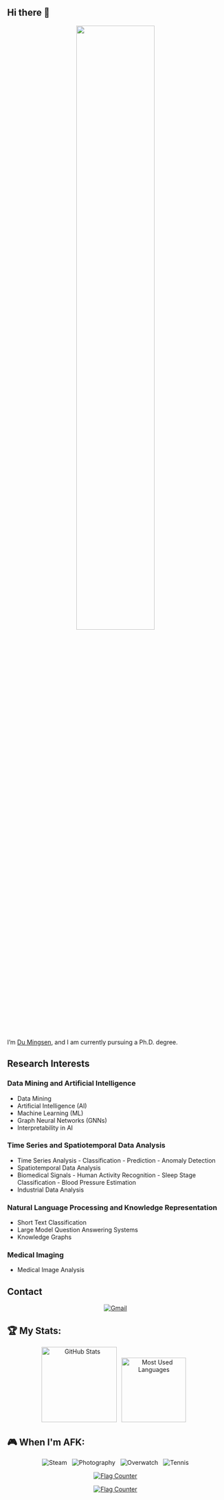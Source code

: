 ## Hi there 👋

 <div align="center">
    <img src="tree.JPG" width="60%">
</div>

 I’m [Du Mingsen](https://dumingsen.github.io/), and I am currently pursuing a Ph.D. degree. 

## Research Interests

### Data Mining and Artificial Intelligence
- Data Mining
- Artificial Intelligence (AI)
- Machine Learning (ML)
- Graph Neural Networks (GNNs)
- Interpretability in AI

### Time Series and Spatiotemporal Data Analysis
- Time Series Analysis  - Classification  - Prediction  - Anomaly Detection
- Spatiotemporal Data Analysis
- Biomedical Signals  - Human Activity Recognition  - Sleep Stage Classification  - Blood Pressure Estimation
- Industrial Data Analysis

### Natural Language Processing and Knowledge Representation
- Short Text Classification
- Large Model Question Answering Systems
- Knowledge Graphs

### Medical Imaging
- Medical Image Analysis


## Contact
<div align="center">
<!--[![Hello, I'm mingsendu!](assets/header.gif)](https://github.com/mingsendu)
Background GIF by [Aliciel](https://www.pinterest.com/pin/5277724550564022/) on [Pinterest](https://www.pinterest.com/).>
-->

[![Gmail](https://skillicons.dev/icons?i=gmail)](mailto:dumingsen1999@gmail.com?subject=Hello%20dumingsen,%20From%20Github)
</div>

 ## 🏆 My Stats:

<p align="center">
    <img height=175 alt="GitHub Stats" src="https://github-readme-stats.vercel.app/api?username=dumingsen&show_icons=true&count_private=true&theme=dark" />&nbsp;&nbsp;
    <img height=150 alt="Most Used Languages" src="https://github-readme-stats.vercel.app/api/top-langs/?username=dumingsen&layout=compact&theme=dark" />&nbsp;&nbsp;
</p>

## 🎮 When I'm AFK:


<div align="center">

![Steam](https://img.shields.io/badge/steam-%23000000.svg?style=for-the-badge&logo=steam&logoColor=white) &nbsp;
![Photography](https://img.shields.io/badge/Photography-%23000000.svg?style=for-the-badge&logo=photo&logoColor=white) &nbsp;
![Overwatch](https://img.shields.io/badge/Overwatch-%23000000.svg?style=for-the-badge&logo=overwatch&logoColor=white) &nbsp;
![Tennis](https://img.shields.io/badge/Tennis-%23000000.svg?style=for-the-badge&logo=tennis&logoColor=white)

</div>


<div align="center">
<a href="https://info.flagcounter.com/wLh7"><img src="https://s01.flagcounter.com/map/wLh7/size_s/txt_000000/border_CCCCCC/pageviews_0/viewers_0/flags_0/" alt="Flag Counter" border="0"></a>
 
<a href="https://info.flagcounter.com/CcTJ"><img src="https://s01.flagcounter.com/count2/CcTJ/bg_FFFFFF/txt_000000/border_CCCCCC/columns_5/maxflags_30/viewers_0/labels_1/pageviews_1/flags_0/percent_0/" alt="Flag Counter" border="0"></a>
</div>

<!--
**dumingsen/dumingsen** is a ✨ _special_ ✨ repository because its `README.md` (this file) appears on your GitHub profile.

Here are some ideas to get you started:

- 🔭 I’m currently working on ...
- 🌱 I’m currently learning ...
- 👯 I’m looking to collaborate on ...
- 🤔 I’m looking for help with ...
- 💬 Ask me about ...
- 📫 How to reach me: ...
- 😄 Pronouns: ...
- ⚡ Fun fact: ...
-->
